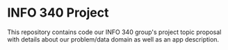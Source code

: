 # INFO 340 Project

This repository contains code our INFO 340 group's project topic proposal with details about our problem/data domain as well as an app description.
